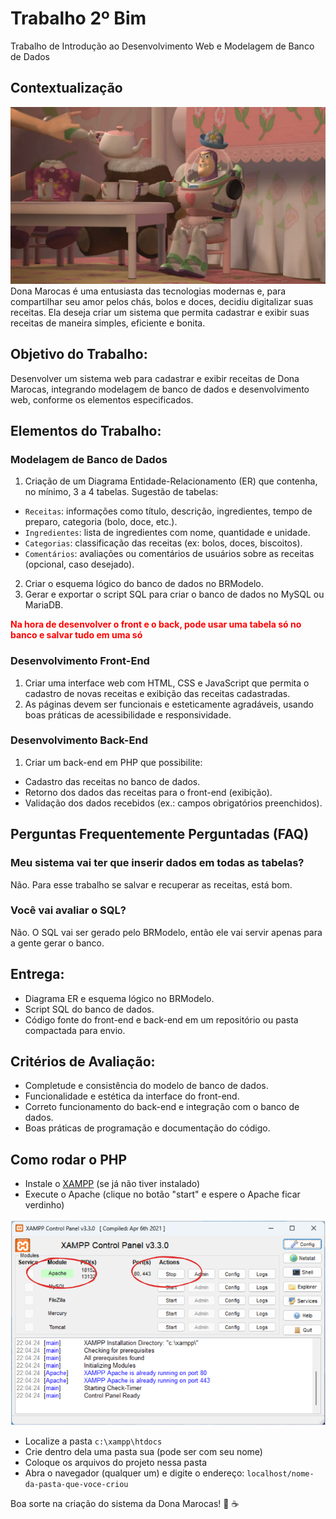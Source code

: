 # Trabalho 2º Bim
Trabalho de Introdução ao Desenvolvimento Web e Modelagem de Banco de Dados

## Contextualização

![Dona Marocas](imagens/dona-marocas.png)
Dona Marocas é uma entusiasta das tecnologias modernas e, para compartilhar seu amor pelos chás, bolos e doces, decidiu digitalizar suas receitas. Ela deseja criar um sistema que permita cadastrar e exibir suas receitas de maneira simples, eficiente e bonita.

## Objetivo do Trabalho:
Desenvolver um sistema web para cadastrar e exibir receitas de Dona Marocas, integrando modelagem de banco de dados e desenvolvimento web, conforme os elementos especificados.

## Elementos do Trabalho:

### Modelagem de Banco de Dados
1. Criação de um Diagrama Entidade-Relacionamento (ER) que contenha, no mínimo, 3 a 4 tabelas. Sugestão de tabelas:

- `Receitas`: informações como título, descrição, ingredientes, tempo de preparo, categoria (bolo, doce, etc.).
- `Ingredientes`: lista de ingredientes com nome, quantidade e unidade.
- `Categorias`: classificação das receitas (ex: bolos, doces, biscoitos).
- `Comentários`: avaliações ou comentários de usuários sobre as receitas (opcional, caso desejado).

2. Criar o esquema lógico do banco de dados no BRModelo.
3. Gerar e exportar o script SQL para criar o banco de dados no MySQL ou MariaDB.

<div style="color: red; font-weight: bold">Na hora de desenvolver o front e o back, pode usar uma tabela só no banco e salvar tudo em uma só</div>

### Desenvolvimento Front-End
1. Criar uma interface web com HTML, CSS e JavaScript que permita o cadastro de novas receitas e exibição das receitas cadastradas.
1. As páginas devem ser funcionais e esteticamente agradáveis, usando boas práticas de acessibilidade e responsividade.

### Desenvolvimento Back-End
1. Criar um back-end em PHP que possibilite:

- Cadastro das receitas no banco de dados.
- Retorno dos dados das receitas para o front-end (exibição).
- Validação dos dados recebidos (ex.: campos obrigatórios preenchidos).

## Perguntas Frequentemente Perguntadas (FAQ)

### Meu sistema vai ter que inserir dados em todas as tabelas?
Não. Para esse trabalho se salvar e recuperar as receitas, está bom.

### Você vai avaliar o SQL?
Não. O SQL vai ser gerado pelo BRModelo, então ele vai servir apenas para a gente gerar o banco.

## Entrega:

- Diagrama ER e esquema lógico no BRModelo.
- Script SQL do banco de dados.
- Código fonte do front-end e back-end em um repositório ou pasta compactada para envio.

## Critérios de Avaliação:

- Completude e consistência do modelo de banco de dados.
- Funcionalidade e estética da interface do front-end.
- Correto funcionamento do back-end e integração com o banco de dados.
- Boas práticas de programação e documentação do código.

## Como rodar o PHP

- Instale o [XAMPP](https://www.apachefriends.org/pt_br/index.html) (se já não tiver instalado)
- Execute o Apache (clique no botão "start" e espere o Apache ficar verdinho)

![Tela do XAMPP](imagens/xampp.png)

- Localize a pasta `c:\xampp\htdocs`
- Crie dentro dela uma pasta sua (pode ser com seu nome)
- Coloque os arquivos do projeto nessa pasta
- Abra o navegador (qualquer um) e digite o endereço: `localhost/nome-da-pasta-que-voce-criou`

Boa sorte na criação do sistema da Dona Marocas! 🍰 ☕
